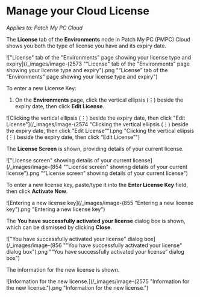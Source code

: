 # Manage your Cloud License

_Applies to: Patch My PC Cloud_

The **License** tab of the **Environments** node in Patch My PC (PMPC) Cloud shows you both the type of license you have and its expiry date.

!["License" tab of the "Environments" page showing your license type and expiry](/_images/image-(2573 "\"License\" tab of the \"Environments\" page showing your license type and expiry").png "“License” tab of the “Environments” page showing your license type and expiry")

To enter a new License Key:

1. On the **Environments** page, click the vertical ellipsis (**⋮**) beside the expiry date, then click **Edit License**.

![Clicking the vertical ellipsis (⋮) beside the expiry date, then click "Edit License"](/_images/image-(2574 "Clicking the vertical ellipsis (⋮) beside the expiry date, then click \"Edit License\"").png "Clicking the vertical ellipsis (⋮) beside the expiry date, then click “Edit License”")

The **License Screen** is shown, providing details of your current license.

!["License screen" showing details of your current license](/_images/image-(854 "\"License screen\" showing details of your current license").png "“License screen” showing details of your current license")

To enter a new license key, paste/type it into the **Enter License Key** field, then click **Activate Now**.

![Entering a new license key](/_images/image-(855 "Entering a new license key").png "Entering a new license key")

The **You have successfully activated your license** dialog box is shown, which can be dismissed by clicking **Close**.

!["You have successfully activated your license" dialog box](/_images/image-(856 "\"You have successfully activated your license\" dialog box").png "“You have successfully activated your license” dialog box")

The information for the new license is shown.

![Information for the new license.](/_images/image-(2575 "Information for the new license.").png "Information for the new license.")